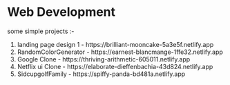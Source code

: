 <h1>Web Development</h1>

some simple projects :-

<ol>
  <li>landing page design 1 - https://brilliant-mooncake-5a3e5f.netlify.app</li>
  <li>RandomColorGenerator - https://earnest-blancmange-1ffe32.netlify.app</li>
  <li>Google Clone - https://thriving-arithmetic-605011.netlify.app</li>
  <li>Netflix ui Clone - https://elaborate-dieffenbachia-43d824.netlify.app</li>
  <li>SidcupgolfFamily - https://spiffy-panda-bd481a.netlify.app </li>
</ol>
